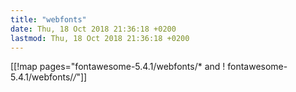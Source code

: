 ```yaml
---
title: "webfonts"
date: Thu, 18 Oct 2018 21:36:18 +0200
lastmod: Thu, 18 Oct 2018 21:36:18 +0200
---
```


[[!map pages="fontawesome-5.4.1/webfonts/* and ! fontawesome-5.4.1/webfonts/*/*"]]

